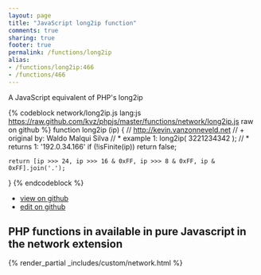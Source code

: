```yaml
---
layout: page
title: "JavaScript long2ip function"
comments: true
sharing: true
footer: true
permalink: /functions/long2ip
alias:
- /functions/long2ip:466
- /functions/466
---
```

<!-- Generated by Rakefile:build -->
A JavaScript equivalent of PHP's long2ip

{% codeblock network/long2ip.js lang:js https://raw.github.com/kvz/phpjs/master/functions/network/long2ip.js raw on github %}
function long2ip (ip) {
    // http://kevin.vanzonneveld.net
    // +   original by: Waldo Malqui Silva
    // *     example 1: long2ip( 3221234342 );
    // *     returns 1: '192.0.34.166'
    if (!isFinite(ip))
    	return false;
	
	return [ip >>> 24, ip >>> 16 & 0xFF, ip >>> 8 & 0xFF, ip & 0xFF].join('.');
}
{% endcodeblock %}

 - [view on github](https://github.com/kvz/phpjs/blob/master/functions/network/long2ip.js)
 - [edit on github](https://github.com/kvz/phpjs/edit/master/functions/network/long2ip.js)

## PHP functions in available in pure Javascript in the network extension
{% render_partial _includes/custom/network.html %}

